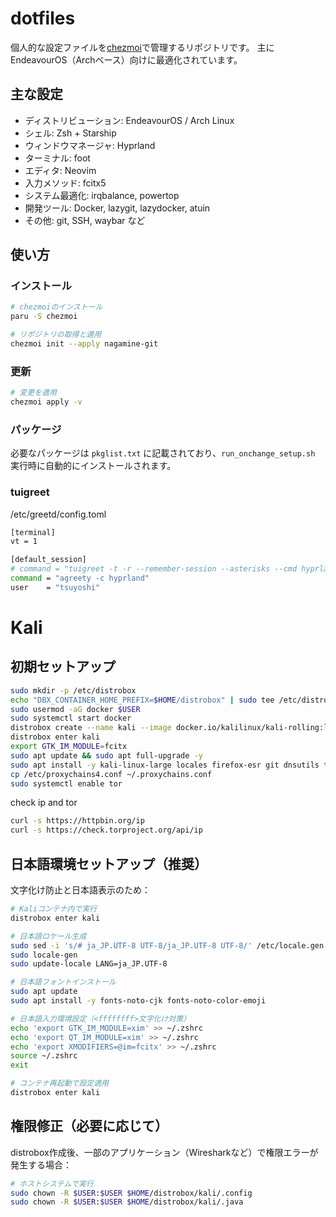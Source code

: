 # dotfiles

個人的な設定ファイルを[chezmoi](https://www.chezmoi.io/)で管理するリポジトリです。
主にEndeavourOS（Archベース）向けに最適化されています。

## 主な設定

- ディストリビューション: EndeavourOS / Arch Linux
- シェル: Zsh + Starship
- ウィンドウマネージャ: Hyprland
- ターミナル: foot
- エディタ: Neovim
- 入力メソッド: fcitx5
- システム最適化: irqbalance, powertop
- 開発ツール: Docker, lazygit, lazydocker, atuin
- その他: git, SSH, waybar など

## 使い方

### インストール

```bash
# chezmoiのインストール
paru -S chezmoi

# リポジトリの取得と適用
chezmoi init --apply nagamine-git
```

### 更新

```bash
# 変更を適用
chezmoi apply -v
```

### パッケージ

必要なパッケージは `pkglist.txt` に記載されており、`run_onchange_setup.sh` 実行時に自動的にインストールされます。

### tuigreet
/etc/greetd/config.toml
```bash
[terminal]
vt = 1

[default_session]
# command = "tuigreet -t -r --remember-session --asterisks --cmd hyprland"
command = "agreety -c hyprland"
user    = "tsuyoshi"
```

# Kali

## 初期セットアップ
```bash
sudo mkdir -p /etc/distrobox
echo "DBX_CONTAINER_HOME_PREFIX=$HOME/distrobox" | sudo tee /etc/distrobox/distrobox.conf
sudo usermod -aG docker $USER
sudo systemctl start docker
distrobox create --name kali --image docker.io/kalilinux/kali-rolling:latest --home ~/distrobox/kali --additional-flags "--privileged"
distrobox enter kali
export GTK_IM_MODULE=fcitx
sudo apt update && sudo apt full-upgrade -y
sudo apt install -y kali-linux-large locales firefox-esr git dnsutils tor proxychains4
cp /etc/proxychains4.conf ~/.proxychains.conf
sudo systemctl enable tor
```

check ip and tor
```bash
curl -s https://httpbin.org/ip
curl -s https://check.torproject.org/api/ip
```

## 日本語環境セットアップ（推奨）
文字化け防止と日本語表示のため：

```bash
# Kaliコンテナ内で実行
distrobox enter kali

# 日本語ロケール生成
sudo sed -i 's/# ja_JP.UTF-8 UTF-8/ja_JP.UTF-8 UTF-8/' /etc/locale.gen
sudo locale-gen
sudo update-locale LANG=ja_JP.UTF-8

# 日本語フォントインストール
sudo apt update
sudo apt install -y fonts-noto-cjk fonts-noto-color-emoji

# 日本語入力環境設定（<ffffffff>文字化け対策）
echo 'export GTK_IM_MODULE=xim' >> ~/.zshrc
echo 'export QT_IM_MODULE=xim' >> ~/.zshrc
echo 'export XMODIFIERS=@im=fcitx' >> ~/.zshrc
source ~/.zshrc
exit

# コンテナ再起動で設定適用
distrobox enter kali
```

## 権限修正（必要に応じて）
distrobox作成後、一部のアプリケーション（Wiresharkなど）で権限エラーが発生する場合：

```bash
# ホストシステムで実行
sudo chown -R $USER:$USER $HOME/distrobox/kali/.config
sudo chown -R $USER:$USER $HOME/distrobox/kali/.java
```